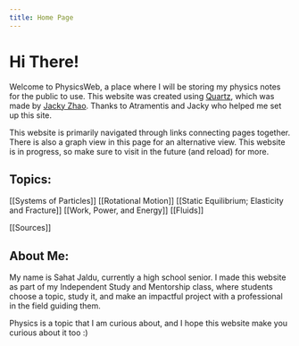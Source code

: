 ```yaml
---
title: Home Page
---
```

# Hi There!

Welcome to PhysicsWeb, a place where I will be storing my physics notes for the public to use. This website was created using [Quartz](https://quartz.jzhao.xyz/), which was made by [Jacky Zhao](https://jzhao.xyz/). Thanks to Atramentis and Jacky who helped me set up this site.

This website is primarily navigated through links connecting pages together. There is also a graph view in this page for an alternative view. This website is in progress, so make sure to visit in the future (and reload) for more.

## Topics:

[[Systems of Particles]]
[[Rotational Motion]]
[[Static Equilibrium; Elasticity and Fracture]]
[[Work, Power, and Energy]]
[[Fluids]]


[[Sources]]
## About Me:

My name is Sahat Jaldu, currently a high school senior. I made this website as part of my Independent Study and Mentorship class, where students choose a topic, study it, and make an impactful project with a professional in the field guiding them.

Physics is a topic that I am curious about, and I hope this website make you curious about it too :)
